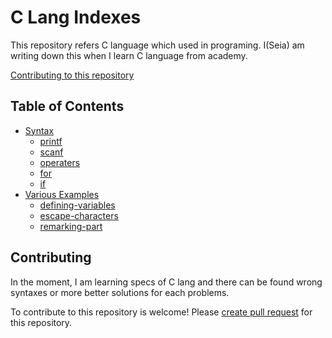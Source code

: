 # C Lang Indexes
This repository refers C language which used in programing.
I(Seia) am writing down this when I learn C language from academy.

[Contributing to this repository](#contributing)

## Table of Contents

- [Syntax](/syntax)
  - [printf](/syntax/printf.cpp)
  - [scanf](/syntax/scanf.cpp)
  - [operaters](/syntax/operaters.cpp)
  - [for](/syntax/for.cpp)
  - [if](/syntax/if.cpp)
- [Various Examples](/various-examples)
  - [defining-variables](/various-examples/defining-variables.cpp)
  - [escape-characters](/various-examples/escape-characters.cpp)
  - [remarking-part](/various-examples/remarking-part.cpp)

## Contributing

In the moment, I am learning specs of C lang and there can be found wrong syntaxes or more better solutions for each problems.

To contribute to this repository is welcome!
Please [create pull request](../../pulls) for this repository.
